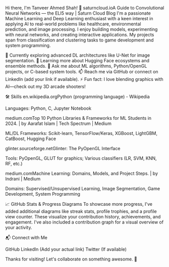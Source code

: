 Hi there, I'm Tanveer Ahmed Shah! 👋
saturncloud.ioA Guide to Convolutional Neural Networks — the ELI5 way | Saturn Cloud Blog
I'm a passionate Machine Learning and Deep Learning enthusiast with a keen interest in applying AI to real-world problems like healthcare, environmental prediction, and image processing. I enjoy building models, experimenting with neural networks, and creating interactive applications. My projects span from classification and clustering tasks to game development and system programming.

🔭 Currently exploring advanced DL architectures like U-Net for image segmentation.
🌱 Learning more about Hugging Face ecosystems and ensemble methods.
💬 Ask me about ML algorithms, Python/OpenGL projects, or C-based system tools.
📫 Reach me via GitHub or connect on LinkedIn (add your link if available).
⚡ Fun fact: I love blending graphics with AI—check out my 3D arcade shooters!

🛠️ Skills
en.wikipedia.orgPython (programming language) - Wikipedia

Languages: Python, C, Jupyter Notebook

medium.comTop 10 Python Libraries & Frameworks for ML Students in 2024. | by Aarafat  Islam | Tech Spectrum | Medium

ML/DL Frameworks: Scikit-learn, TensorFlow/Keras, XGBoost, LightGBM, CatBoost, Hugging Face

glinter.sourceforge.netGlinter: The PyOpenGL Interface

Tools: PyOpenGL, GLUT for graphics; Various classifiers (LR, SVM, KNN, RF, etc.)

medium.comMachine Learning: Domains, Models, and Project Steps. | by Indrani | Medium

Domains: Supervised/Unsupervised Learning, Image Segmentation, Game Development, System Programming

📈 GitHub Stats & Progress Diagrams
To showcase more progress, I've added additional diagrams like streak stats, profile trophies, and a profile view counter. These visualize your contribution history, achievements, and engagement. I've also included a contribution graph for a visual overview of your activity.






📬 Connect with Me

GitHub
LinkedIn (Add your actual link)
Twitter (If available)

Thanks for visiting! Let's collaborate on something awesome. 🚀
